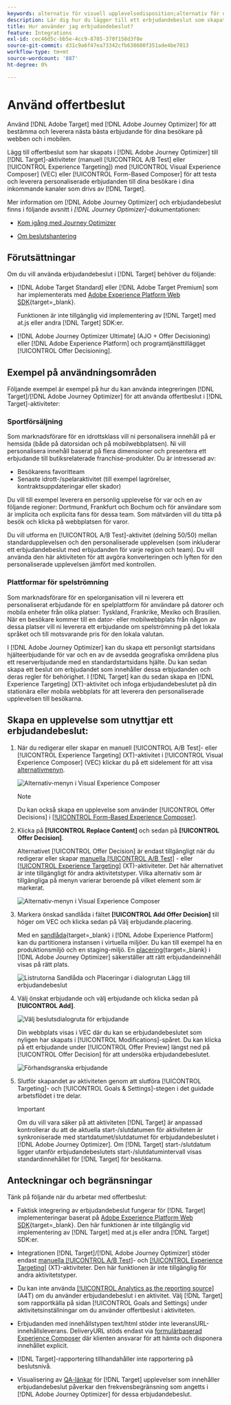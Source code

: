 ```yaml
---
keywords: alternativ för visuell upplevelsedisposition;alternativ för upplevelsedisposition;alternativ för upplevelsedisposition;beslut om erbjudande;ajo;reseoptimering
description: Lär dig hur du lägger till ett erbjudandebeslut som skapats i [!DNL Adobe Journey Optimizer]  till en aktivitet.
title: Hur använder jag erbjudandebeslut?
feature: Integrations
exl-id: cec46d5c-bb5e-4cc9-8785-370f158d3f8e
source-git-commit: d31c9a6f47ea73342cfb638600f351ade4be7013
workflow-type: tm+mt
source-wordcount: '887'
ht-degree: 0%

---
```


# Använd offertbeslut

Använd [!DNL Adobe Target] med [!DNL Adobe Journey Optimizer] för att bestämma och leverera nästa bästa erbjudande för dina besökare på webben och i mobilen.

Lägg till offertbeslut som har skapats i [!DNL Adobe Journey Optimizer] till [!DNL Target]-aktiviteter (manuell [!UICONTROL A/B Test] eller [!UICONTROL Experience Targeting]) med [!UICONTROL Visual Experience Composer] (VEC) eller [!UICONTROL Form-Based Composer] för att testa och leverera personaliserade erbjudanden till dina besökare i dina inkommande kanaler som drivs av [!DNL Target].

Mer information om [!DNL Adobe Journey Optimizer] och erbjudandebeslut finns i följande avsnitt i *[!DNL Journey Optimizer]*-dokumentationen:

* [Kom igång med Journey Optimizer](https://experienceleague.adobe.com/docs/journey-optimizer/using/get-started/get-started.html?lang=sv-SE)

* [Om beslutshantering](https://experienceleague.adobe.com/docs/journey-optimizer/using/offer-decisioning/get-started-decision/starting-offer-decisioning.html?lang=sv-SE)

## Förutsättningar

Om du vill använda erbjudandebeslut i [!DNL Target] behöver du följande:

* [!DNL Adobe Target Standard] eller [!DNL Adobe Target Premium] som har implementerats med [Adobe Experience Platform Web SDK](https://experienceleague.adobe.com/docs/target-dev/developer/client-side/aep-web-sdk.html){target=_blank}.

  Funktionen är inte tillgänglig vid implementering av [!DNL Target] med at.js eller andra [!DNL Target] SDK:er.

* [!DNL Adobe Journey Optimizer Ultimate] (AJO + Offer Decisioning) eller [!DNL Adobe Experience Platform] och programtjänsttillägget [!UICONTROL Offer Decisioning].

## Exempel på användningsområden

Följande exempel är exempel på hur du kan använda integreringen [!DNL Target]/[!DNL Adobe Journey Optimizer] för att använda offertbeslut i [!DNL Target]-aktiviteter:

### Sportförsäljning

Som marknadsförare för en idrottsklass vill ni personalisera innehåll på er hemsida (både på datorsidan och på mobilwebbplatsen). Ni vill personalisera innehåll baserat på flera dimensioner och presentera ett erbjudande till butiksrelaterade franchise-produkter. Du är intresserad av:

* Besökarens favoritteam
* Senaste idrott-/spelaraktivitet (till exempel lagrörelser, kontraktsuppdateringar eller skador)

Du vill till exempel leverera en personlig upplevelse för var och en av följande regioner: Dortmund, Frankfurt och Bochum och för användare som är implicita och explicita fans för dessa team. Som mätvärden vill du titta på besök och klicka på webbplatsen för varor.

Du vill utforma en [!UICONTROL A/B Test]-aktivitet (delning 50/50) mellan standardupplevelsen och den personaliserade upplevelsen (som inkluderar ett erbjudandebeslut med erbjudanden för varje region och team). Du vill använda den här aktiviteten för att avgöra konverteringen och lyften för den personaliserade upplevelsen jämfört med kontrollen.

### Plattformar för spelströmning

Som marknadsförare för en spelorganisation vill ni leverera ett personaliserat erbjudande för en spelplattform för användare på datorer och mobila enheter från olika platser: Tyskland, Frankrike, Mexiko och Brasilien. När en besökare kommer till en dator- eller mobilwebbplats från någon av dessa platser vill ni leverera ett erbjudande om spelströmning på det lokala språket och till motsvarande pris för den lokala valutan.

I [!DNL Adobe Journey Optimizer] kan du skapa ett personligt startsidans hjälteerbjudande för var och en av de avsedda geografiska områdena plus ett reserverbjudande med en standardstartsidans hjälte. Du kan sedan skapa ett beslut om erbjudandet som innehåller dessa erbjudanden och deras regler för behörighet. I [!DNL Target] kan du sedan skapa en [!DNL Experience Targeting] (XT)-aktivitet och infoga erbjudandebeslutet på din stationära eller mobila webbplats för att leverera den personaliserade upplevelsen till besökarna.

## Skapa en upplevelse som utnyttjar ett erbjudandebeslut:

1. När du redigerar eller skapar en manuell [!UICONTROL A/B Test]- eller [!UICONTROL Experience Targeting] (XT)-aktivitet i [!UICONTROL Visual Experience Composer] (VEC) klickar du på ett sidelement för att visa [alternativmenyn](/help/main/c-experiences/c-visual-experience-composer/viztarget-options.md).

   ![Alternativ-menyn i Visual Experience Composer](assets/options-menu1.png)

   >[!NOTE]
   >
   >Du kan också skapa en upplevelse som använder [!UICONTROL Offer Decisions] i [[!UICONTROL Form-Based Experience Composer]](/help/main/c-experiences/form-experience-composer.md).

1. Klicka på **[!UICONTROL Replace Content]** och sedan på **[!UICONTROL Offer Decision]**.

   Alternativet [!UICONTROL Offer Decision] är endast tillgängligt när du redigerar eller skapar [ manuella [!UICONTROL A/B Test]](/help/main/c-activities/t-test-ab/test-ab.md#types) - eller [[!UICONTROL Experience Targeting]](/help/main/c-activities/t-experience-target/experience-target.md) (XT)-aktiviteter. Det här alternativet är inte tillgängligt för andra aktivitetstyper. Vilka alternativ som är tillgängliga på menyn varierar beroende på vilket element som är markerat.

   ![Alternativ-menyn i Visual Experience Composer](assets/options-menu.png)

1. Markera önskad sandlåda i fältet **[!UICONTROL Add Offer Decision]** till höger om VEC och klicka sedan på Välj erbjudande.placering.

   Med en [sandlåda](https://experienceleague.adobe.com/docs/experience-platform/sandbox/ui/overview.html?lang=sv-SE){target=_blank} i [!DNL Adobe Experience Platform] kan du partitionera instansen i virtuella miljöer. Du kan till exempel ha en produktionsmiljö och en staging-miljö. En [placering](https://experienceleague.adobe.com/docs/journey-optimizer/using/offer-decisioning/create-components/creating-placements.html?lang=sv-SE){target=_blank} i [!DNL Adobe Journey Optimizer] säkerställer att rätt erbjudandeinnehåll visas på rätt plats.

   ![Listrutorna Sandlåda och Placeringar i dialogrutan Lägg till erbjudandebeslut](/help/main/c-integrating-target-with-mac/ajo/assets/sandbox-placement.png)

1. Välj önskat erbjudande och välj erbjudande och klicka sedan på **[!UICONTROL Add]**.

   ![Välj beslutsdialogruta för erbjudande](/help/main/c-integrating-target-with-mac/ajo/assets/select-offer-decision.png)

   Din webbplats visas i VEC där du kan se erbjudandebeslutet som nyligen har skapats i [!UICONTROL Modifications]-spåret. Du kan klicka på ett erbjudande under [!UICONTROL Offer Preview] längst ned på [!UICONTROL Offer Decision] för att undersöka erbjudandebeslutet.

   <!--You can examine the various offers contained in the offer by clicking the appropriate icon at the bottom of the [!UICONTROL Offer Preview] dialog box, including the fallback offer. A fallback offer is the default offer displayed when a visitor is not eligible for any of the personalized offers in the collection.-->

   ![Förhandsgranska erbjudande](assets/offer-preview2.png)

1. Slutför skapandet av aktiviteten genom att slutföra [!UICONTROL Targeting]- och [!UICONTROL Goals & Settings]-stegen i det guidade arbetsflödet i tre delar.

   >[!IMPORTANT]
   >
   >Om du vill vara säker på att aktiviteten [!DNL Target] är anpassad kontrollerar du att de aktuella start-/slutdatumen för aktiviteten är synkroniserade med startdatumet/slutdatumet för erbjudandebeslutet i [!DNL Adobe Journey Optimizer]. Om [!DNL Target] start-/slutdatum ligger utanför erbjudandebeslutets start-/slutdatumintervall visas standardinnehållet för [!DNL Target] för besökarna.

## Anteckningar och begränsningar

Tänk på följande när du arbetar med offertbeslut:

* Faktisk integrering av erbjudandebeslut fungerar för [!DNL Target] implementeringar baserat på [Adobe Experience Platform Web SDK](https://experienceleague.adobe.com/docs/target-dev/developer/client-side/aep-web-sdk.html){target=_blank}. Den här funktionen är inte tillgänglig vid implementering av [!DNL Target] med at.js eller andra [!DNL Target] SDK:er.

* Integrationen [!DNL Target]/[!DNL Adobe Journey Optimizer] stöder endast [ manuella [!UICONTROL A/B Test]](/help/main/c-activities/t-test-ab/test-ab.md#types)- och [[!UICONTROL Experience Targeting]](/help/main/c-activities/t-experience-target/experience-target.md) (XT)-aktiviteter. Den här funktionen är inte tillgänglig för andra aktivitetstyper.

* Du kan inte använda [[!UICONTROL Analytics as the reporting source]](/help/main/c-integrating-target-with-mac/a4t/a4t.md) (A4T) om du använder erbjudandebeslut i en aktivitet. Välj [!DNL Target] som rapportkälla på sidan [!UICONTROL Goals and Settings] under aktivitetsinställningar om du använder offertbeslut i aktiviteten.

* Erbjudanden med innehållstypen text/html stöder inte leveransURL-innehållsleverans. DeliveryURL stöds endast via [formulärbaserad Experience Composer](/help/main/c-experiences/form-experience-composer.md) där klienten ansvarar för att hämta och disponera innehållet explicit.

* [!DNL Target]-rapportering tillhandahåller inte rapportering på beslutsnivå.

* Visualisering av [QA-länkar](/help/main/c-activities/c-activity-qa/activity-qa.md) för [!DNL Target] upplevelser som innehåller erbjudandebeslut påverkar den frekvensbegränsning som angetts i [!DNL Adobe Journey Optimizer] för dessa erbjudandebeslut.
